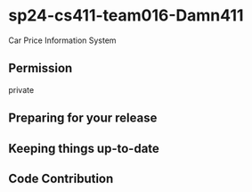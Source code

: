 # sp24-cs411-team016-Damn411
Car Price Information System

## Permission 
private

## Preparing for your release

## Keeping things up-to-date

## Code Contribution
